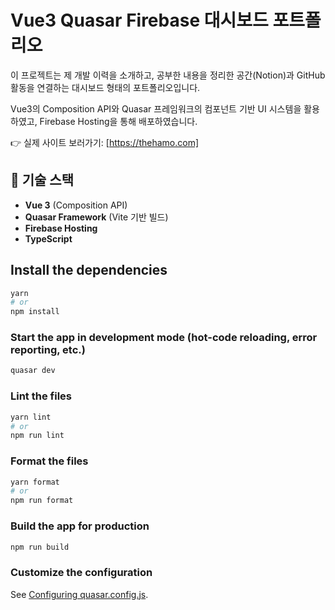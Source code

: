 # Vue3 Quasar Firebase 대시보드 포트폴리오
이 프로젝트는 제 개발 이력을 소개하고, 공부한 내용을 정리한 공간(Notion)과 GitHub 활동을 연결하는 대시보드 형태의 포트폴리오입니다.

Vue3의 Composition API와 Quasar 프레임워크의 컴포넌트 기반 UI 시스템을 활용하였고, Firebase Hosting을 통해 배포하였습니다.

👉 실제 사이트 보러가기: [https://thehamo.com]

## 🚀 기술 스택

- **Vue 3** (Composition API)
- **Quasar Framework** (Vite 기반 빌드)
- **Firebase Hosting**
- **TypeScript**

## Install the dependencies

```bash
yarn
# or
npm install
```

### Start the app in development mode (hot-code reloading, error reporting, etc.)

```bash
quasar dev
```

### Lint the files

```bash
yarn lint
# or
npm run lint
```

### Format the files

```bash
yarn format
# or
npm run format
```

### Build the app for production

```bash
npm run build
```

### Customize the configuration

See [Configuring quasar.config.js](https://v2.quasar.dev/quasar-cli-vite/quasar-config-js).
